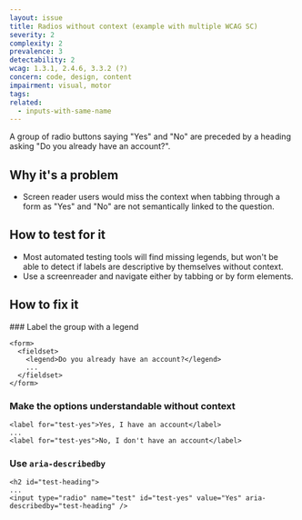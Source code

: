 ```yaml
---
layout: issue
title: Radios without context (example with multiple WCAG SC)
severity: 2
complexity: 2
prevalence: 3
detectability: 2
wcag: 1.3.1, 2.4.6, 3.3.2 (?)
concern: code, design, content
impairment: visual, motor
tags:
related:
  - inputs-with-same-name
---
```


A group of radio buttons saying "Yes" and "No" are preceded by a heading asking "Do you already have an account?".


## Why it's a problem

* Screen reader users would miss the context when tabbing through a form as "Yes" and "No" are not semantically linked to the question.


## How to test for it

* Most automated testing tools will find missing legends, but won't be able to detect if labels are descriptive by themselves without context.
* Use a screenreader and navigate either by tabbing or by form elements.


## How to fix it

### Label the group with a legend

```
<form>
  <fieldset>
    <legend>Do you already have an account?</legend>
    ...
  </fieldset>
</form>

```

### Make the options understandable without context

```
<label for="test-yes">Yes, I have an account</label>
...
<label for="test-yes">No, I don't have an account</label>

```

### Use `aria-describedby`

```
<h2 id="test-heading">
...
<input type="radio" name="test" id="test-yes" value="Yes" aria-describedby="test-heading" />

```
